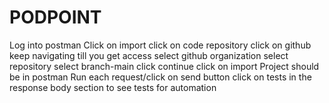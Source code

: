 # PODPOINT
Log into postman
Click on import
click on code repository
click on github
keep navigating till you get access
select github organization
select repository
select branch-main
click continue
click on import
Project should be in postman
Run each request/click on send button
click on tests in the response body section to see tests for automation
